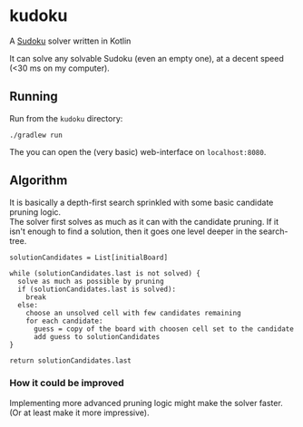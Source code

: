 # kudoku
A [Sudoku](https://en.wikipedia.org/wiki/Sudoku) solver written in Kotlin

It can solve any solvable Sudoku (even an empty one), at a decent speed (<30 ms on my computer).

## Running
Run from the `kudoku` directory:
```
./gradlew run
```

The you can open the (very basic) web-interface on `localhost:8080`.



## Algorithm
It is basically a depth-first search sprinkled with some basic candidate pruning logic.  
The solver first solves as much as it can with the candidate pruning. If it isn't enough to find a solution, then it goes one level deeper in the search-tree.

```
solutionCandidates = List[initialBoard]

while (solutionCandidates.last is not solved) {
  solve as much as possible by pruning
  if (solutionCandidates.last is solved):
    break
  else:
    choose an unsolved cell with few candidates remaining
    for each candidate:
      guess = copy of the board with choosen cell set to the candidate
      add guess to solutionCandidates
}
    
return solutionCandidates.last
```

### How it could be improved
Implementing more advanced pruning logic might make the solver faster. (Or at least make it more impressive).
